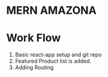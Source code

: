 # MERN AMAZONA

# Work Flow

1. Basic react-app setup and git repo
2. Featured Product list is added.
3. Adding Routing
